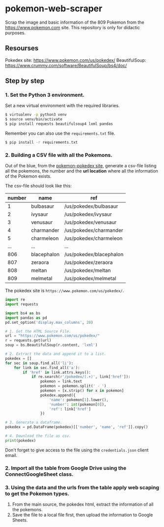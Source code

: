 # pokemon-web-scraper

Scrap the image and basic information of the 809 Pokemon from the https://www.pokemon.com site. This repository is only for didactic purposes.

## Resourses

Pokedex site: https://www.pokemon.com/us/pokedex/
BeautifulSoup: https://www.crummy.com/software/BeautifulSoup/bs4/doc/

## Step by step

### 1. Set the Python 3 environment.

Set a new virtual environment with the required libraries.

```bash
$ virtualenv -p python3 venv
$ source venv/bin/activate
$ pip install requests beautifulsoup4 lxml pandas
```

Remember you can also use the `requirements.txt` file.

```bash
$ pip install -r requirements.txt
```

### 2. Building a CSV file with all the Pokemons.

Out of the blue, from the [pokemon-pokedex site](https://www.pokemon.com/us/pokedex/), generate a csv-file listing all the pokemons, the number and the **url location** where all the information of the Pokemon exists.

The csv-file should look like this:

| number | name        | ref                     |
|--------|-------------|-------------------------|
| 1      | bulbasaur   | /us/pokedex/bulbasaur   |
| 2      | ivysaur     | /us/pokedex/ivysaur     |
| 3      | venusaur    | /us/pokedex/venusaur    |
| 4      | charmander  | /us/pokedex/charmander  |
| 5      | charmeleon  | /us/pokedex/charmeleon  |
| ...    | ...         | ...                     |
| 806    | blacephalon | /us/pokedex/blacephalon |
| 807    | zeraora     | /us/pokedex/zeraora     |
| 808    | meltan      | /us/pokedex/meltan      |
| 809    | melmetal    | /us/pokedex/melmetal    |

The pokedex site is `https://www.pokemon.com/us/pokedex/`.

```python
import re
import requests

import bs4 as bs
import pandas as pd
pd.set_option('display.max_columns', 20)

# 1. Get the HTML Source File.
url = "https://www.pokemon.com/us/pokedex/"
r = requests.get(url)
soup = bs.BeautifulSoup(r.content, 'lxml')

# 2. Extract the data and append it to a list.
pokedex = []
for sec in soup.find_all('li'):
    for link in sec.find_all('a'):
        if 'href' in link.attrs.keys():
            if re.search(r'/pokedex/(.+)', link['href']):
                pokemon = link.text
                pokemon = pokemon.split(' - ')
                pokemon = [x.strip() for x in pokemon]
                pokedex.append({
                    'name': pokemon[1].lower(),
                    'number': int(pokemon[0]),
                    'ref': link['href']
                })

# 3. Generate a dataframe.
pokedex = pd.DataFrame(pokedex)[['number', 'name', 'ref']].copy()

# 4. Download the file as csv.
print(pokedex)
```


Don't forget to give access to the file using the `credentials.json` client email.

### 2. Import all the table from Google Drive using the **ConnectGoogleSheet** class.

### 3. Using the data and the urls from the table apply web scaping to get the Pokemon types.


1. From the main source, the pokedex html, extract the information of all the pokemons.
2. Save the file to a local file first, then upload the information to Google Sheets.

